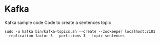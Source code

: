 # Kafka
Kafka sample code
Code to create a sentences topic

    sudo -u kafka bin/kafka-topics.sh --create --zookeeper localhost:2181 --replication-factor 3 --partitions 3 --topic sentences
